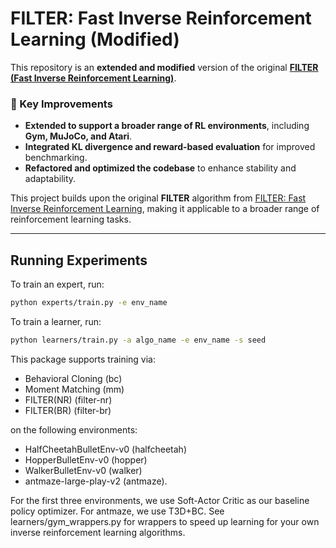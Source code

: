 # FILTER: Fast Inverse Reinforcement Learning (Modified)

This repository is an **extended and modified** version of the original **[FILTER (Fast Inverse Reinforcement Learning)](https://github.com/gkswamy98/fast_irl)**.

### **🔹 Key Improvements**
- **Extended to support a broader range of RL environments**, including **Gym, MuJoCo, and Atari**.
- **Integrated KL divergence and reward-based evaluation** for improved benchmarking.
- **Refactored and optimized the codebase** to enhance stability and adaptability.

This project builds upon the original **FILTER** algorithm from [FILTER: Fast Inverse Reinforcement Learning](https://gokul.dev/filter/), making it applicable to a broader range of reinforcement learning tasks.

---

## Running Experiments
To train an expert, run:
```bash
python experts/train.py -e env_name
```

To train a learner, run:
```bash
python learners/train.py -a algo_name -e env_name -s seed
```

This package supports training via:
- Behavioral Cloning (bc)
- Moment Matching (mm)
- FILTER(NR) (filter-nr)
- FILTER(BR) (filter-br)

on the following environments:
- HalfCheetahBulletEnv-v0 (halfcheetah)
- HopperBulletEnv-v0 (hopper)
- WalkerBulletEnv-v0 (walker)
- antmaze-large-play-v2 (antmaze).

For the first three environments, we use Soft-Actor Critic as our baseline policy optimizer. For antmaze, we use T3D+BC. See learners/gym_wrappers.py for wrappers to speed up learning for your own inverse reinforcement learning algorithms.
